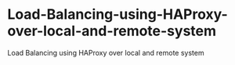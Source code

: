 # Load-Balancing-using-HAProxy-over-local-and-remote-system
Load Balancing using HAProxy over local and remote system

